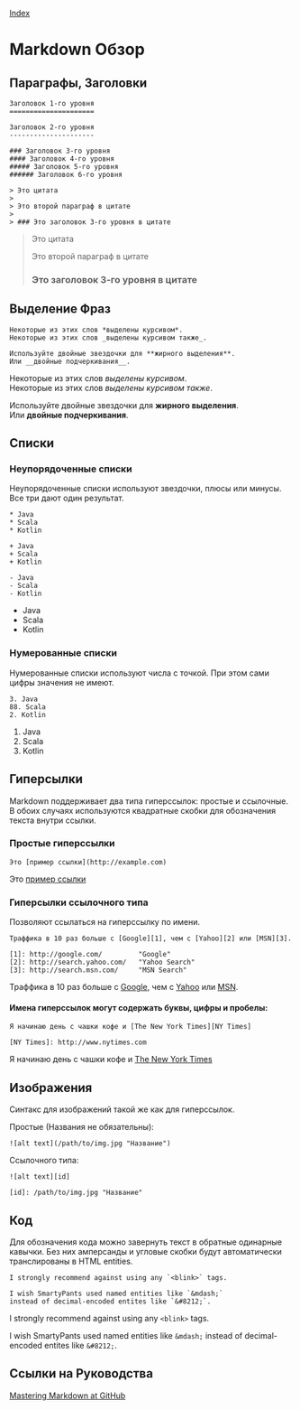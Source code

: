 [Index](README.md)

# Markdown Обзор

## Параграфы, Заголовки

    Заголовок 1-го уровня
    =====================

    Заголовок 2-го уровня
    ---------------------

    ### Заголовок 3-го уровня
    #### Заголовок 4-го уровня
    ##### Заголовок 5-го уровня
    ###### Заголовок 6-го уровня

    > Это цитата
    >
    > Это второй параграф в цитате
    >
    > ### Это заголовок 3-го уровня в цитате
    
> Это цитата
>
> Это второй параграф в цитате
>
> ### Это заголовок 3-го уровня в цитате    


## Выделение Фраз

    Некоторые из этих слов *выделены курсивом*.  
    Некоторые из этих слов _выделены курсивом также_.

    Используйте двойные звездочки для **жирного выделения**.  
    Или __двойные подчеркивания__.

Некоторые из этих слов *выделены курсивом*.  
Некоторые из этих слов _выделены курсивом также_.

Используйте двойные звездочки для **жирного выделения**.  
Или __двойные подчеркивания__.


## Списки

### Неупорядоченные списки

Неупорядоченные списки используют звездочки, плюсы или минусы. Все три дают один результат.

    * Java
    * Scala
    * Kotlin

    + Java
    + Scala
    + Kotlin

    - Java
    - Scala
    - Kotlin

- Java
- Scala
- Kotlin

### Нумерованные списки

Нумерованные списки используют числа с точкой. При этом сами цифры значения не имеют.

    3. Java
    88. Scala
    2. Kotlin
    
1. Java
3. Scala
2. Kotlin


## Гиперсылки

Markdown поддерживает два типа гиперссылок: простые и ссылочные.
В обоих случаях используются квадратные скобки для обозначения текста внутри ссылки.

### Простые гиперссылки

    Это [пример ссылки](http://example.com)

Это [пример ссылки](http://example.com)

### Гиперсылки ссылочного типа

Позволяют ссылаться на гиперссылку по имени.

    Траффика в 10 раз больше с [Google][1], чем с [Yahoo][2] или [MSN][3].

    [1]: http://google.com/         "Google"
    [2]: http://search.yahoo.com/   "Yahoo Search"
    [3]: http://search.msn.com/     "MSN Search"

Траффика в 10 раз больше с [Google][1], чем с [Yahoo][2] или [MSN][3].

[1]: http://google.com/         "Google"
[2]: http://search.yahoo.com/   "Yahoo Search"
[3]: http://search.msn.com/     "MSN Search"

#### Имена гиперссылок могут содержать буквы, цифры и пробелы:

    Я начинаю день с чашки кофе и [The New York Times][NY Times]

    [NY Times]: http://www.nytimes.com

Я начинаю день с чашки кофе и [The New York Times][NY Times]

[NY Times]: http://www.nytimes.com


## Изображения

Синтакс для изображений такой же как для гиперссылок.

Простые (Названия не обязательны):

    ![alt text](/path/to/img.jpg "Название")

Ссылочного типа:

    ![alt text][id]
    
    [id]: /path/to/img.jpg "Название"


## Код

Для обозначения кода можно завернуть текст в обратные одинарные кавычки. Без них амперсанды и угловые скобки будут автоматически транслированы в HTML entities.

    I strongly recommend against using any `<blink>` tags.

    I wish SmartyPants used named entities like `&mdash;`
    instead of decimal-encoded entites like `&#8212;`.

I strongly recommend against using any `<blink>` tags.

I wish SmartyPants used named entities like `&mdash;`
instead of decimal-encoded entites like `&#8212;`.


## Ссылки на Руководства

[Mastering Markdown at GitHub](https://guides.github.com/features/mastering-markdown/)
